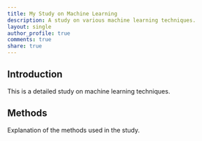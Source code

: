 ```yaml
---
title: My Study on Machine Learning
description: A study on various machine learning techniques.
layout: single
author_profile: true
comments: true
share: true
---
```


## Introduction

This is a detailed study on machine learning techniques.

## Methods

Explanation of the methods used in the study.
